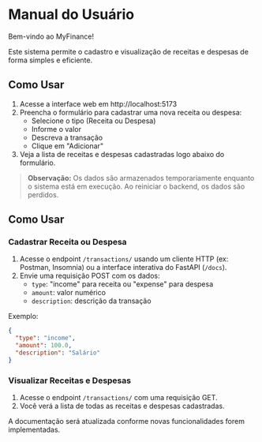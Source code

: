# Manual do Usuário

Bem-vindo ao MyFinance!

Este sistema permite o cadastro e visualização de receitas e despesas de forma simples e eficiente.

## Como Usar

1. Acesse a interface web em http://localhost:5173
2. Preencha o formulário para cadastrar uma nova receita ou despesa:
   - Selecione o tipo (Receita ou Despesa)
   - Informe o valor
   - Descreva a transação
   - Clique em "Adicionar"
3. Veja a lista de receitas e despesas cadastradas logo abaixo do formulário.

> **Observação:** Os dados são armazenados temporariamente enquanto o sistema está em execução. Ao reiniciar o backend, os dados são perdidos.

## Como Usar

### Cadastrar Receita ou Despesa

1. Acesse o endpoint `/transactions/` usando um cliente HTTP (ex: Postman, Insomnia) ou a interface interativa do FastAPI (`/docs`).
2. Envie uma requisição POST com os dados:
   - `type`: "income" para receita ou "expense" para despesa
   - `amount`: valor numérico
   - `description`: descrição da transação

Exemplo:
```json
{
  "type": "income",
  "amount": 100.0,
  "description": "Salário"
}
```

### Visualizar Receitas e Despesas

1. Acesse o endpoint `/transactions/` com uma requisição GET.
2. Você verá a lista de todas as receitas e despesas cadastradas.

A documentação será atualizada conforme novas funcionalidades forem implementadas. 